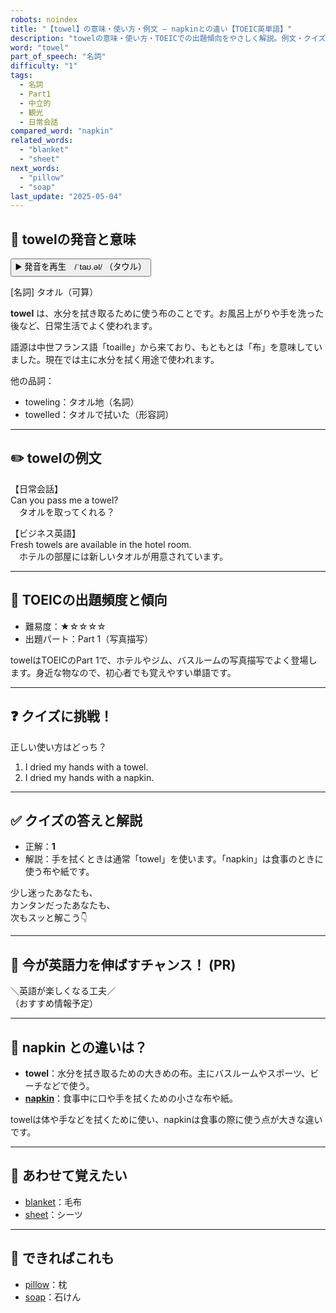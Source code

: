 ```yaml
---
robots: noindex
title: "【towel】の意味・使い方・例文 ― napkinとの違い【TOEIC英単語】"
description: "towelの意味・使い方・TOEICでの出題傾向をやさしく解説。例文・クイズ付きでnapkinとの違いもわかりやすく学べます。"
word: "towel"
part_of_speech: "名詞"
difficulty: "1"
tags:
  - 名詞
  - Part1
  - 中立的
  - 観光
  - 日常会話
compared_word: "napkin"
related_words:
  - "blanket"
  - "sheet"
next_words:
  - "pillow"
  - "soap"
last_update: "2025-05-04"
---
```


## 🔰 towelの発音と意味

<button class="play-audio" onclick="playTTS('towel')">
  <span class="play-audio-main">
    ▶️ 発音を再生　/ˈtaʊ.əl/
  </span>
  <span class="play-audio-sub">
    （タウル）
  </span>
</button>

[名詞] タオル（可算）

**towel** は、水分を拭き取るために使う布のことです。お風呂上がりや手を洗った後など、日常生活でよく使われます。

語源は中世フランス語「toaille」から来ており、もともとは「布」を意味していました。現在では主に水分を拭く用途で使われます。

他の品詞：  
- toweling：タオル地（名詞）
- towelled：タオルで拭いた（形容詞）

---

## ✏️ towelの例文

【日常会話】  
Can you pass me a towel?  
　タオルを取ってくれる？

【ビジネス英語】  
Fresh towels are available in the hotel room.  
　ホテルの部屋には新しいタオルが用意されています。

---

## 🎯 TOEICの出題頻度と傾向

- 難易度：★☆☆☆☆
- 出題パート：Part 1（写真描写）

towelはTOEICのPart 1で、ホテルやジム、バスルームの写真描写でよく登場します。身近な物なので、初心者でも覚えやすい単語です。

---

## ❓ クイズに挑戦！

正しい使い方はどっち？

1. I dried my hands with a towel.  
2. I dried my hands with a napkin.

---

## ✅ クイズの答えと解説

- 正解：**1**
- 解説：手を拭くときは通常「towel」を使います。「napkin」は食事のときに使う布や紙です。

少し迷ったあなたも、  
カンタンだったあなたも、  
次もスッと解こう👇️

---

## 🚀 今が英語力を伸ばすチャンス！ (PR)

<div class="info-center">
＼英語が楽しくなる工夫／<br>  
（おすすめ情報予定）
</div>

---

## 🤔  napkin との違いは？

- **towel**：水分を拭き取るための大きめの布。主にバスルームやスポーツ、ビーチなどで使う。
- **[napkin](/napkin)**：食事中に口や手を拭くための小さな布や紙。

towelは体や手などを拭くために使い、napkinは食事の際に使う点が大きな違いです。

---

## 🧩 あわせて覚えたい

- [blanket](/blanket)：毛布
- [sheet](/sheet)：シーツ

---

## 📖 できればこれも

- [pillow](/pillow)：枕
- [soap](/soap)：石けん

<!-- cvid: aid27_bid25 -->
